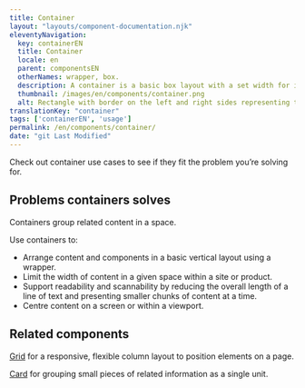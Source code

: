 ```yaml
---
title: Container
layout: "layouts/component-documentation.njk"
eleventyNavigation:
  key: containerEN
  title: Container
  locale: en
  parent: componentsEN
  otherNames: wrapper, box.
  description: A container is a basic box layout with a set width for its contents.
  thumbnail: /images/en/components/container.png
  alt: Rectangle with border on the left and right sides representing the width of the container.
translationKey: "container"
tags: ['containerEN', 'usage']
permalink: /en/components/container/
date: "git Last Modified"
---
```


Check out container use cases to see if they fit the problem you’re solving for.

## Problems containers solves

Containers group related content in a space.

Use containers to:
- Arrange content and components in a basic vertical layout using a wrapper. 
- Limit the width of content in a given space within a site or product.  
- Support readability and scannability by reducing the overall length of a line of text and presenting smaller chunks of content at a time.
- Centre content on a screen or within a viewport.

<article class="bg-full-width bg-primary text-light pt-500 pb-400 my-500">
  <h2 class="mt-0 mb-400">Related components</h2>

  <a href="{{ links.grid }}" class="link-light">Grid</a> for a responsive, flexible column layout to position elements on a page.

  <a href="{{ links.card }}" class="link-light">Card</a> for grouping small pieces of related information as a single unit.
</article>
